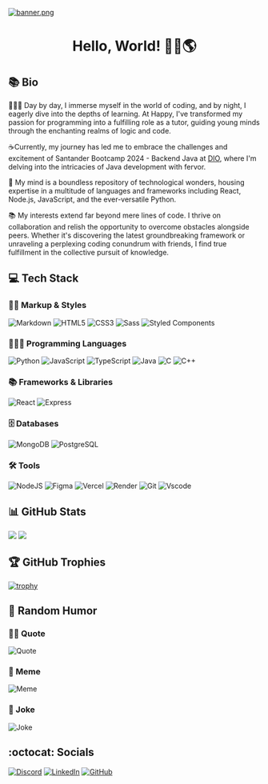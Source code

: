 [![banner.png](https://i.postimg.cc/5yvQ4zSR/banner.png)](https://postimg.cc/fSzR5JFc)

<h1 align="center">Hello, World! 🖖🏻🌎</h1>

## 📚 Bio

👩🏻‍🏫 Day by day, I immerse myself in the world of coding, and by night, I eagerly dive into the depths of learning. At Happy, I've transformed my passion for programming into a fulfilling role as a tutor, guiding young minds through the enchanting realms of logic and code.

☕️Currently, my journey has led me to embrace the challenges and excitement of Santander Bootcamp 2024 - Backend Java at [DIO](https://www.dio.me/en), where I'm delving into the intricacies of Java development with fervor.

🐍 My mind is a boundless repository of technological wonders, housing expertise in a multitude of languages and frameworks including React, Node.js, JavaScript, and the ever-versatile Python.

📚 My interests extend far beyond mere lines of code. I thrive on collaboration and relish the opportunity to overcome obstacles alongside peers. Whether it's discovering the latest groundbreaking framework or unraveling a perplexing coding conundrum with friends, I find true fulfillment in the collective pursuit of knowledge.

## 💻 Tech Stack

### 💅🏻 Markup & Styles

![Markdown](https://img.shields.io/badge/markdown-%23000000.svg?style=for-the-badge&logo=markdown&logoColor=white)
![HTML5](https://img.shields.io/badge/html5-%23E34F26.svg?style=for-the-badge&logo=html5&logoColor=white)
![CSS3](https://img.shields.io/badge/css3-%231572B6.svg?style=for-the-badge&logo=css3&logoColor=white)
![Sass](https://img.shields.io/badge/Sass-000?style=for-the-badge&logo=sass)
![Styled Components](https://img.shields.io/badge/styled--components-DB7093?style=for-the-badge&logo=styled-components&logoColor=white)

### 👩🏻‍💻 Programming Languages

![Python](https://img.shields.io/badge/python-3670A0?style=for-the-badge&logo=python&logoColor=ffdd54)
![JavaScript](https://img.shields.io/badge/javascript-%23323330.svg?style=for-the-badge&logo=javascript&logoColor=%23F7DF1E)
![TypeScript](https://img.shields.io/badge/TypeScript-007ACC?style=for-the-badge&logo=typescript&logoColor=white)
![Java](https://img.shields.io/badge/java-%23ED8B00.svg?style=for-the-badge&logo=openjdk&logoColor=white)
![C](https://img.shields.io/badge/C-00599C?style=for-the-badge&logo=c&logoColor=white)
![C++](https://img.shields.io/badge/C%2B%2B-00599C?style=for-the-badge&logo=c%2B%2B&logoColor=white)

### 📚 Frameworks & Libraries

![React](https://img.shields.io/badge/React-20232A?style=for-the-badge&logo=react&logoColor=61DAFB)
![Express](https://img.shields.io/badge/express.js-%23404d59.svg?style=for-the-badge&logo=express&logoColor=%2361DAFB)

### 🗄️ Databases

![MongoDB](https://img.shields.io/badge/MongoDB-%234ea94b.svg?style=for-the-badge&logo=mongodb&logoColor=white)
![PostgreSQL](https://img.shields.io/badge/PostgreSQL-000?style=for-the-badge&logo=postgresql)

### 🛠️ Tools

![NodeJS](https://img.shields.io/badge/node.js-6DA55F?style=for-the-badge&logo=node.js&logoColor=white)
![Figma](https://img.shields.io/badge/figma-%23F24E1E.svg?style=for-the-badge&logo=figma&logoColor=white)
![Vercel](https://img.shields.io/badge/vercel-%23000000.svg?style=for-the-badge&logo=vercel&logoColor=white)
![Render](https://img.shields.io/badge/Render-46E3B7?style=for-the-badge&logo=render&logoColor=white)
![Git](https://img.shields.io/badge/GIT-E44C30?style=for-the-badge&logo=git&logoColor=white)
![Vscode](https://img.shields.io/badge/Vscode-007ACC?style=for-the-badge&logo=visual-studio-code&logoColor=white)

## 📊 GitHub Stats

![](https://github-readme-stats.vercel.app/api?username=ipullynnhah&theme=dracula&hide_border=true&include_all_commits=true&count_private=true)
![](https://github-readme-streak-stats.herokuapp.com/?user=ipullynnhah&theme=dracula&hide_border=true)

## 🏆 GitHub Trophies

[![trophy](https://github-profile-trophy.vercel.app/?username=ipullynnhah&theme=dracula&column=4)](https://github.com/ryo-ma/github-profile-trophy)

## 🎲 Random Humor

### ✍🏻 Quote

![Quote](https://quotes-github-readme.vercel.app/api?type=horizontal&theme=dracula)

### 🤪 Meme

![Meme](https://dev-humor.vercel.app/api?type=horizontal&theme=dracula)

### 🤣 Joke

![Joke](https://readme-jokes.vercel.app/api?hideBorder&theme=dracula)

## :octocat: Socials

[![Discord](https://img.shields.io/badge/Discord-7289DA?style=for-the-badge&logo=discord&logoColor=white)](https://discord.com/channels/@ipaulaa/)
[![LinkedIn](https://img.shields.io/badge/LinkedIn-0077B5?style=for-the-badge&logo=linkedin&logoColor=white)](https://www.linkedin.com/in/ipullynnhah)
[![GitHub](https://img.shields.io/badge/GitHub-100000?style=for-the-badge&logo=github&logoColor=white)](https://github.com/pullynnhah)

<!-- Proudly created with GPRM ( https://gprm.itsvg.in ) -->
